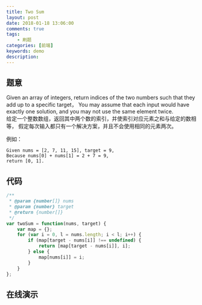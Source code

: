 ```yaml
---
title: Two Sum
layout: post
date: 2018-01-18 13:06:00
comments: true
tags: 
    - 刷题
categories: [前端]
keywords: demo
description: 
---
```

## 题意  
Given an array of integers, return indices of the two numbers such that they add up to a specific target，
You may assume that each input would have exactly one solution, and you may not use the same element twice.   
给定一个整数数组，返回其中两个数的索引，并使索引对应元素之和与给定的数相等，
假定每次输入都只有一个解决方案，并且不会使用相同的元素两次。     

例如：
```
Given nums = [2, 7, 11, 15], target = 9,
Because nums[0] + nums[1] = 2 + 7 = 9,
return [0, 1].
```
## 代码

``` javascript
/**
 * @param {number[]} nums
 * @param {number} target
 * @return {number[]}
 */
var twoSum = function(nums, target) {
    var map = {};
    for (var i = 0, l = nums.length; i < l; i++) {
        if (map[target - nums[i]] !== undefined) {
            return [map[target - nums[i]], i];
        } else {
            map[nums[i]] = i;
        }
    }
};
```
## 在线演示
<script async src="//jsfiddle.net/duqing/g6wLLesw/embed/"></script>


